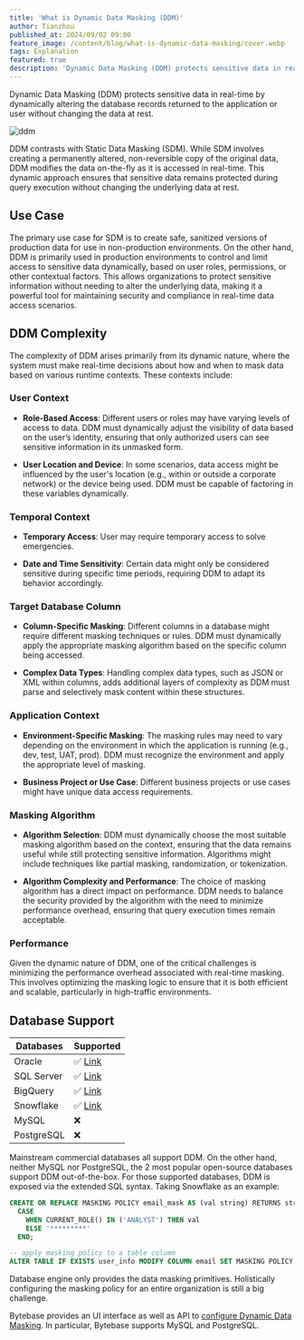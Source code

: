 ```yaml
---
title: 'What is Dynamic Data Masking (DDM)'
author: Tianzhou
published_at: 2024/09/02 09:00
feature_image: /content/blog/what-is-dynamic-data-masking/cover.webp
tags: Explanation
featured: true
description: 'Dynamic Data Masking (DDM) protects sensitive data in real-time by dynamically altering the data returned to the application or user without changing the data at rest'
---
```


Dynamic Data Masking (DDM) protects sensitive data in real-time by dynamically altering the database records returned to the application or user without changing the data at rest.

![ddm](/content/blog/what-is-dynamic-data-masking/dynamic-data-masking.webp)

DDM contrasts with Static Data Masking (SDM). While SDM involves creating a permanently altered, non-reversible copy of the original data, DDM modifies the data on-the-fly as it is accessed in real-time. This dynamic approach ensures that sensitive data remains protected during query execution without changing the underlying data at rest.

## Use Case

The primary use case for SDM is to create safe, sanitized versions of production data for use in non-production environments.
On the other hand, DDM is primarily used in production environments to control and limit access to sensitive data dynamically, based on user roles, permissions, or other contextual factors. This allows organizations to protect sensitive information without needing to alter the underlying data, making it a powerful tool for maintaining security and compliance in real-time data access scenarios.

## DDM Complexity

The complexity of DDM arises primarily from its dynamic nature, where the system must make real-time decisions about how and when to mask data based on various runtime contexts. These contexts include:

### User Context

- **Role-Based Access**: Different users or roles may have varying levels of access to data. DDM must dynamically adjust the visibility of data based on the user’s identity, ensuring that only authorized users can see sensitive information in its unmasked form.

- **User Location and Device**: In some scenarios, data access might be influenced by the user's location (e.g., within or outside a corporate network) or the device being used. DDM must be capable of factoring in these variables dynamically.

### Temporal Context

- **Temporary Access**: User may require temporary access to solve emergencies.

- **Date and Time Sensitivity**: Certain data might only be considered sensitive during specific time periods, requiring DDM to adapt its behavior accordingly.

### Target Database Column

- **Column-Specific Masking**: Different columns in a database might require different masking techniques or rules. DDM must dynamically apply the appropriate masking algorithm based on the specific column being accessed.

- **Complex Data Types**: Handling complex data types, such as JSON or XML within columns, adds additional layers of complexity as DDM must parse and selectively mask content within these structures.

### Application Context

- **Environment-Specific Masking**: The masking rules may need to vary depending on the environment in which the application is running (e.g., dev, test, UAT, prod). DDM must recognize the environment and apply the appropriate level of masking.

- **Business Project or Use Case**: Different business projects or use cases might have unique data access requirements.

### Masking Algorithm

- **Algorithm Selection**: DDM must dynamically choose the most suitable masking algorithm based on the context, ensuring that the data remains useful while still protecting sensitive information. Algorithms might include techniques like partial masking, randomization, or tokenization.

- **Algorithm Complexity and Performance**: The choice of masking algorithm has a direct impact on performance. DDM needs to balance the security provided by the algorithm with the need to minimize performance overhead, ensuring that query execution times remain acceptable.

### Performance

Given the dynamic nature of DDM, one of the critical challenges is minimizing the performance overhead associated with real-time masking. This involves optimizing the masking logic to ensure that it is both efficient and scalable, particularly in high-traffic environments.

## Database Support

| Databases  | Supported                                                                                           |
| ---------- | --------------------------------------------------------------------------------------------------- |
| Oracle     | ✅ [Link](https://www.oracle.com/security/database-security/data-masking/)                          |
| SQL Server | ✅ [Link](https://learn.microsoft.com/en-us/sql/relational-databases/security/dynamic-data-masking) |
| BigQuery   | ✅ [Link](https://cloud.google.com/bigquery/docs/column-data-masking-intro)                         |
| Snowflake  | ✅ [Link](https://docs.snowflake.com/en/user-guide/security-column-ddm-intro)                       |
| MySQL      | ❌                                                                                                  |
| PostgreSQL | ❌                                                                                                  |

Mainstream commercial databases all support DDM. On the other hand, neither MySQL nor PostgreSQL, the 2 most popular open-source databases support DDM out-of-the-box. For those supported databases, DDM is exposed via the extended SQL syntax. Taking Snowflake as
an example:

```sql
CREATE OR REPLACE MASKING POLICY email_mask AS (val string) RETURNS string ->
  CASE
    WHEN CURRENT_ROLE() IN ('ANALYST') THEN val
    ELSE '*********'
  END;

-- apply masking policy to a table column
ALTER TABLE IF EXISTS user_info MODIFY COLUMN email SET MASKING POLICY email_mask;
```

Database engine only provides the data masking primitives. Holistically configuring the masking policy for
an entire organization is still a big challenge.

<HintBlock type="info">

Bytebase provides an UI interface as well as API to [configure Dynamic Data Masking](/docs/security/data-masking/overview/). In particular, Bytebase supports MySQL and PostgreSQL.

</HintBlock>
